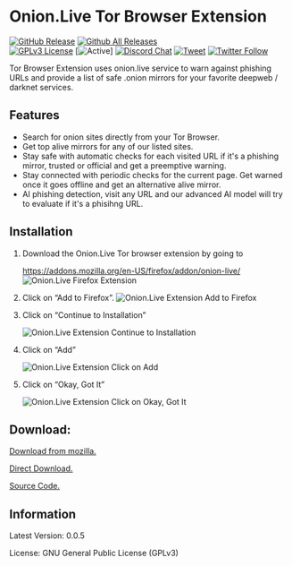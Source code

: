 # Onion.Live Tor Browser Extension
[![GitHub Release](https://img.shields.io/github/release/tterb/PlayMusic.svg?style=flat)]()
[![Github All Releases](https://img.shields.io/github/downloads/atom/atom/total.svg?style=flat)]()  
[![GPLv3 License](https://img.shields.io/badge/License-GPL%20v3-yellow.svg)](https://opensource.org/licenses/)
[![Active](http://img.shields.io/badge/Status-Active-green.svg)]
[![Discord Chat](https://img.shields.io/discord/308323056592486420.svg)](https://discord.gg/s23pa2n)
[![Tweet](https://img.shields.io/twitter/url/https/github.com/tterb/hyde.svg?style=social)](https://twitter.com/intent/tweet?text=Check%20out%20Hyde!%20%E2%9C%A8%20An%20accessible,%20open-source%20markdown%20editor%20for%20any%20user%20E2%9C%A8%20https://github.com/tterb/hyde%20%F0%9F%A4%97)
[![Twitter Follow](https://img.shields.io/twitter/follow/oniondotlive.svg?style=social)](https://twitter.com/oniondotlive)

Tor Browser Extension uses onion.live service to warn against phishing URLs and provide a list of safe .onion mirrors for your favorite deepweb / darknet services.
## Features
* Search for onion sites directly from your Tor Browser.
* Get top alive mirrors for any of our listed sites.
* Stay safe with automatic checks for each visited URL if it's a phishing mirror, trusted or official and get a preemptive warning.
* Stay connected with periodic checks for the current page. Get warned once it goes offline and get an alternative alive mirror.
* AI phishing detection, visit any URL and our advanced AI model will try to evaluate if it's a phisihng URL.
## Installation
1. Download the Onion.Live Tor browser extension by going to

   https://addons.mozilla.org/en-US/firefox/addon/onion-live/
   ![Onion.Live Firefox Extension](https://onion.live/upload/image/16e8bc1d7c92af7747defc6dd5c1c3fe.png)


2. Click on “Add to Firefox”.
   ![Onion.Live Extension Add to Firefox](https://onion.live/upload/image/a1f8f458cdb0a180951bdff6c650fa13.png)

3. Click on “Continue to Installation”

   ![Onion.Live Extension Continue to Installation](https://onion.live/upload/image/f62b39bd75424b692e5c6dc9512a1bd9.png)

4. Click on “Add”

   ![Onion.Live Extension Click on Add](https://onion.live/upload/image/e7412e3497b09bd7895f2fa60ea55a64.png)

5. Click on “Okay, Got It”

   ![Onion.Live Extension Click on Okay, Got It](https://onion.live/upload/image/349a73fdfd7734bb4d420afe52a911c1.png)
## Download:
[Download from mozilla.](https://addons.mozilla.org/en-US/firefox/addon/onion-live/)

[Direct Download.](https://github.com/OnionDotLive/onionliveplugin/raw/master/web-ext-artifacts/onion.live-0.0.5.zip)

[Source Code.](https://github.com/OnionDotLive/onionliveplugin)
## Information
Latest Version: 0.0.5

License: GNU General Public License (GPLv3)
